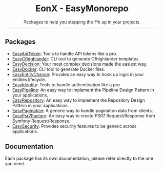 <div align="center">
    <h1>EonX - EasyMonorepo</h1>
    <p>Packages to help you stepping the f*k up in your projects.</p>
</div>

---

## Packages

- [EasyApiToken](https://github.com/eonx-com/easy-api-token): Tools to handle API tokens like a pro.
- [EasyCfhighlander](https://github.com/eonx-com/easy-cfhighlander): CLI tool to generate Cfhighlander templates.
- [EasyDecision](https://github.com/eonx-com/easy-decision): Your most complex decisions made the easiest way.
- [EasyDocker](https://github.com/eonx-com/easy-docker): CLI tool to generate Docker files.
- [EasyEntityChange](https://github.com/eonx-com/easy-entity-change): Provides an easy way to hook up logic in your entities lifecycle.
- [EasyIdentity](https://github.com/eonx-com/easy-identity): Tools to handle authentication like a pro.
- [EasyPipeline](https://github.com/eonx-com/easy-pipeline): An easy way to implement the Pipeline Design Pattern in your applications.
- [EasyRepository](https://github.com/eonx-com/easy-repository): An easy way to implement the Repository Design Pattern in your applications.
- [EasyPagination](https://github.com/eonx-com/easy-pagination): A generic way to handle pagination data from clients.
- [EasyPsr7Factory](https://github.com/eonx-com/easy-psr7-factory): An easy way to create PSR7 Request/Response from Symfony Request/Response.
- [EasySecurity](https://github.com/eonx-com/easy-security): Provides security features to be generic across applications.

## Documentation

Each package has its own documentation, please refer directly to the one you need.
